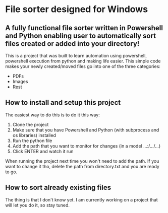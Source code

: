 # File  sorter designed for Windows

## A fully functional file sorter written in Powershell and Python enabling user to automatically sort files created or added into your directory!

This is a project that was built to learn automation using powershell, powershell execution from python and making life easier. This simple code makes your newly created/moved files go into one of the three categories:

* PDFs
* Images
* Rest

## How to install and setup this project

The easiest way to do this is to do it this way:

1. Clone the project
2. Make sure that you have Powershell and Python (with subprocess and os libraries) installed
3. Run the python file
4. Add the path that you want to monitor for changes (in a model ...:/.../...)
5. Click ENTER and watch it run

When running the project next time you won't need to add the path. If you want to change it tho, delete the path from directory.txt and you are ready to go.

## How to sort already existing files

The thing is that I don't know yet. I am currently working on a project that will let you do it, so stay tuned.